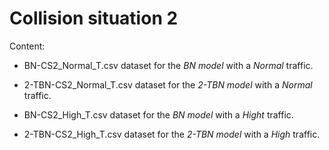 # Collision situation 2

Content:

* BN-CS2_Normal_T.csv     dataset for the _BN model_ with a _Normal_ traffic.

* 2-TBN-CS2_Normal_T.csv  dataset for the _2-TBN model_ with a _Normal_ traffic.

* BN-CS2_High_T.csv       dataset for the _BN model_ with a _Hight_ traffic.

* 2-TBN-CS2_High_T.csv    dataset for the _2-TBN model_ with a _High_ traffic.
